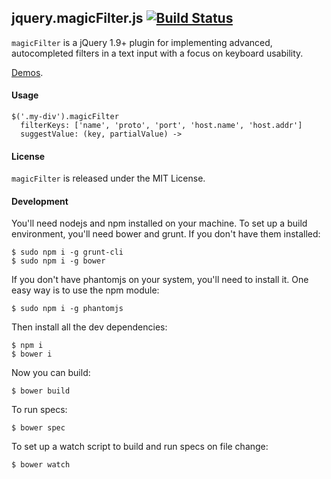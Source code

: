 ## jquery.magicFilter.js [![Build Status](https://travis-ci.org/jvennix-r7/jquery.magicFilter.js.svg?branch=master)](https://travis-ci.org/jvennix-r7/jquery.magicFilter.js)

`magicFilter` is a jQuery 1.9+ plugin for implementing advanced, autocompleted filters in a text input with a focus on keyboard usability.

[Demos](about:blank).

#### Usage

    $('.my-div').magicFilter
      filterKeys: ['name', 'proto', 'port', 'host.name', 'host.addr']
      suggestValue: (key, partialValue) ->


#### License

`magicFilter` is released under the MIT License.

#### Development

You'll need nodejs and npm installed on your machine. To set up a build environment, you'll need bower and grunt. If you don't have them installed:

    $ sudo npm i -g grunt-cli
    $ sudo npm i -g bower

If you don't have phantomjs on your system, you'll need to install it. One easy way is to use the npm module:

    $ sudo npm i -g phantomjs

Then install all the dev dependencies:

    $ npm i
    $ bower i

Now you can build:

    $ bower build

To run specs:

    $ bower spec

To set up a watch script to build and run specs on file change:

    $ bower watch
